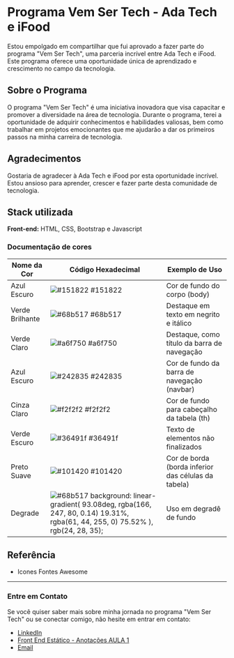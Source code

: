 # Programa Vem Ser Tech - Ada Tech e iFood

Estou empolgado em compartilhar que fui aprovado a fazer parte do programa "Vem Ser Tech", uma parceria incrível entre Ada Tech e iFood. Este programa oferece uma oportunidade única de aprendizado e crescimento no campo da tecnologia.

## Sobre o Programa

O programa "Vem Ser Tech" é uma iniciativa inovadora que visa capacitar e promover a diversidade na área de tecnologia. Durante o programa, terei a oportunidade de adquirir conhecimentos e habilidades valiosas, bem como trabalhar em projetos emocionantes que me ajudarão a dar os primeiros passos na minha carreira de tecnologia.


## Agradecimentos

Gostaria de agradecer à Ada Tech e iFood por esta oportunidade incrível. Estou ansioso para aprender, crescer e fazer parte desta comunidade de tecnologia.



## Stack utilizada

**Front-end:** HTML, CSS, Bootstrap e Javascript


### Documentação de cores

| Nome da Cor       | Código Hexadecimal       | Exemplo de Uso                                  |
| ----------------- | ------------------------ | ---------------------------------------------- |
| Azul Escuro       | ![#151822](https://via.placeholder.com/10/151822?text=+) #151822 | Cor de fundo do corpo (body)                  |
| Verde Brilhante   | ![#68b517](https://via.placeholder.com/10/68b517?text=+) #68b517 | Destaque em texto em negrito e itálico        |
| Verde Claro       | ![#a6f750](https://via.placeholder.com/10/a6f750?text=+) #a6f750 | Destaque, como título da barra de navegação   |
| Azul Escuro       | ![#242835](https://via.placeholder.com/10/242835?text=+) #242835 | Cor de fundo da barra de navegação (navbar)   |
| Cinza Claro       | ![#f2f2f2](https://via.placeholder.com/10/f2f2f2?text=+) #f2f2f2 | Cor de fundo para cabeçalho da tabela (th)    |
| Verde Escuro      | ![#36491f](https://via.placeholder.com/10/36491f?text=+) #36491f | Texto de elementos não finalizados            |
| Preto Suave       | ![#101420](https://via.placeholder.com/10/101420?text=+) #101420 | Cor de borda (borda inferior das células da tabela) |
| Degrade           | ![#68b517](https://via.placeholder.com/10/68b517?text=+) background: linear-gradient( 93.08deg, rgba(166, 247, 80, 0.14) 19.31%, rgba(61, 44, 255, 0) 75.52% ), rgb(24, 28, 35); | Uso em degradê de fundo |

## Referência

- Icones Fontes Awesome

---
### Entre em Contato

Se você quiser saber mais sobre minha jornada no programa "Vem Ser Tech" ou se conectar comigo, não hesite em entrar em contato:

- [LinkedIn](https://www.linkedin.com/in/hugohendrix/)
- [Front End Estático - Anotações AULA 1](https://hugohendrix.notion.site/Front-End-Est-tico-Anota-es-AULA-1-9a5b43e55d7c4297a2b4dcb662eec346?pvs=4)
- [Email](mailto:hugohendrixc@gmail)
